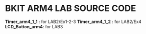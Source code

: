 # BKIT ARM4 LAB SOURCE CODE

**Timer_arm4_1_1** : for LAB2/Ex1-2-3
**Timer_arm4_1_2** : for LAB2/Ex4
**LCD_Button_arm4**: for LAB3 
